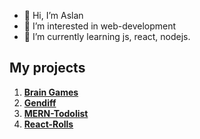 - 👋 Hi, I’m Aslan
- 👀 I’m interested in web-development
- 🌱 I’m currently learning js, react, nodejs. 

## My projects
1. [**Brain Games**](https://github.com/korpeev/frontend-project-lvl1)
2. [**Gendiff**](https://github.com/korpeev/frontend-project-lvl2)
3. [**MERN-Todolist**](https://github.com/korpeev/mern-todo-app)
4. [**React-Rolls**](https://github.com/korpeev/react-rolls)
<!---
korpeev/korpeev is a ✨ special ✨ repository because its `README.md` (this file) appears on your GitHub profile.
You can click the Preview link to take a look at your changes.
--->
